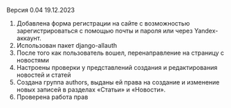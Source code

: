 Версия 0.04 19.12.2023
1. Добавлена форма регистрации на сайте с возможностью зарегистрироваться с помощью почты и пароля или через Yandex-аккаунт.
2. Использован пакет django-allauth
3. После того как пользователь вошел, перенаправление на страницу с новостями
4. Настроены проверки у представлений создания и редактирования новостей и статей
5. Создана группа authors, выданы ей права на создание и изменение новых записей в разделах «Статьи» и «Новости».
6. Проверена работа прав
